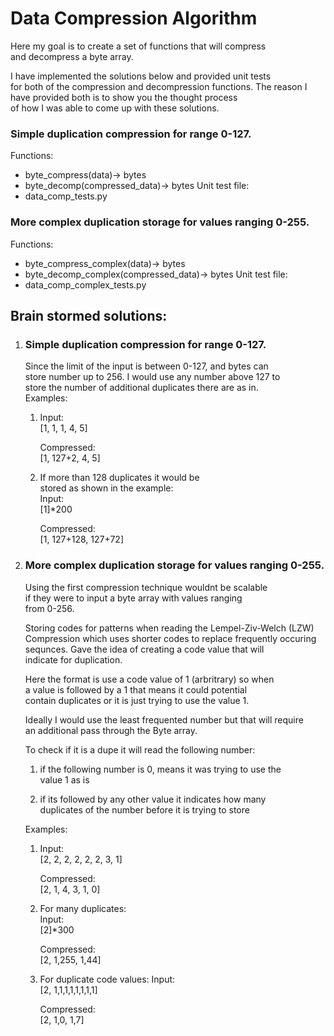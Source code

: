 # Data Compression Algorithm

Here my goal is to create a set of functions that will compress<br/>
and decompress a byte array.

I have implemented the solutions below and provided unit tests <br/>
for both of the compression and decompression functions. 
The reason I have provided both is to show you the thought process<br/>
of how I was able to come up with these solutions.


### Simple duplication compression for range 0-127.
Functions:
   - byte_compress(data)-> bytes
   - byte_decomp(compressed_data)-> bytes
Unit test file:
   - data_comp_tests.py

### More complex duplication storage for values ranging 0-255.<br/>
Functions:
   - byte_compress_complex(data)-> bytes
   - byte_decomp_complex(compressed_data)-> bytes
Unit test file:
   - data_comp_complex_tests.py



## Brain stormed solutions:
1. ### Simple duplication compression for range 0-127.<br/>
   Since the limit of the input is between 0-127, and bytes can <br/>
   store number up to 256. I would use any number above 127 to <br/>
   store the number of additional duplicates there are as in. <br/>
   Examples:<br/>
      1. Input:<br/>
            [1, 1, 1, 4, 5] 
         
         Compressed:<br/> 
            [1, 127+2, 4, 5]

      2. If more than 128 duplicates it would be <br/>
         stored as shown in the example:<br/>
         Input: <br/>
            [1]*200

         Compressed:<br/>
            [1, 127+128, 127+72]

2. ### More complex duplication storage for values ranging 0-255.<br/>
   Using the first compression technique wouldnt be scalable <br/>
   if they were to input a byte array with values ranging <br/>
   from 0-256. <br/>

   Storing codes for patterns when reading the Lempel-Ziv-Welch (LZW) <br/>
   Compression which uses shorter codes to replace frequently occuring <br/>
   sequnces. Gave the idea of creating a code value that will <br/>
   indicate for duplication.<br/>

   Here the format is use a code value of 1 (arbritrary) so when <br/>
   a value is followed by a 1 that means it could potential<br/>
   contain duplicates or it is just trying to use the value 1.<br/>

   Ideally I would use the least frequented number but that will require<br/>
   an additional pass through the Byte array.<br/>

   To check if it is a dupe it will read the following number:
      1. if the following number is 0, means it was trying to use the <br/>
            value 1 as is

      2. if its followed by any other value it indicates how many <br/>
            duplicates of the number before it is trying to store
   
   Examples:<br/>

      1. Input:<br/>
            [2, 2, 2, 2, 2, 2, 3, 1]
      
         Compressed:<br/>
            [2, 1, 4, 3, 1, 0]
      
      2. For many duplicates:<br/>
         Input:<br/>
            [2]*300

         Compressed:<br/>
            [2, 1,255, 1,44]
      
      3. For duplicate code values:
         Input:<br/>
            [2, 1,1,1,1,1,1,1,1]
      
         Compressed:<br/>
            [2, 1,0, 1,7]

   